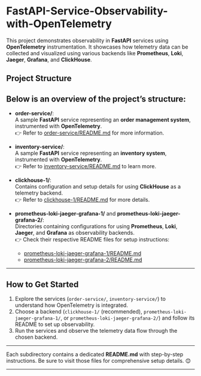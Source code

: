 
# FastAPI-Service-Observability-with-OpenTelemetry

This project demonstrates observability in **FastAPI** services using **OpenTelemetry** instrumentation. It showcases how telemetry data can be collected and visualized using various backends like **Prometheus**, **Loki**, **Jaeger**, **Grafana**, and **ClickHouse**.

## Project Structure

Below is an overview of the project’s structure:
- 
- **order-service/**:  
  A sample **FastAPI** service representing an **order management system**, instrumented with **OpenTelemetry**.  
  👉 Refer to [order-service/README.md](order-service/README.md) for more information.


- **inventory-service/**:  
  A sample **FastAPI** service representing an **inventory system**, instrumented with **OpenTelemetry**.  
  👉 Refer to [inventory-service/README.md](inventory-service/README.md) to learn more.

- **clickhouse-1/**:  
  Contains configuration and setup details for using **ClickHouse** as a telemetry backend.  
  👉 Refer to [clickhouse-1/README.md](clickhouse-1/README.md) for more details.

- **prometheus-loki-jaeger-grafana-1/** and **prometheus-loki-jaeger-grafana-2/**:  
  Directories containing configurations for using **Prometheus**, **Loki**, **Jaeger**, and **Grafana** as observability backends.  
  👉 Check their respective README files for setup instructions:  
  - [prometheus-loki-jaeger-grafana-1/README.md](prometheus-loki-jaeger-grafana-1/README.md)  
  - [prometheus-loki-jaeger-grafana-2/README.md](prometheus-loki-jaeger-grafana-2/README.md)  

---

## How to Get Started

1. Explore the services (`order-service/`, `inventory-service/`) to understand how OpenTelemetry is integrated.
2. Choose a backend (`clickhouse-1/` (recommended), `prometheus-loki-jaeger-grafana-1/`, or `prometheus-loki-jaeger-grafana-2/`) and follow its README to set up observability.
3. Run the services and observe the telemetry data flow through the chosen backend.

---

Each subdirectory contains a dedicated **README.md** with step-by-step instructions. Be sure to visit those files for comprehensive setup details. 😊

---
